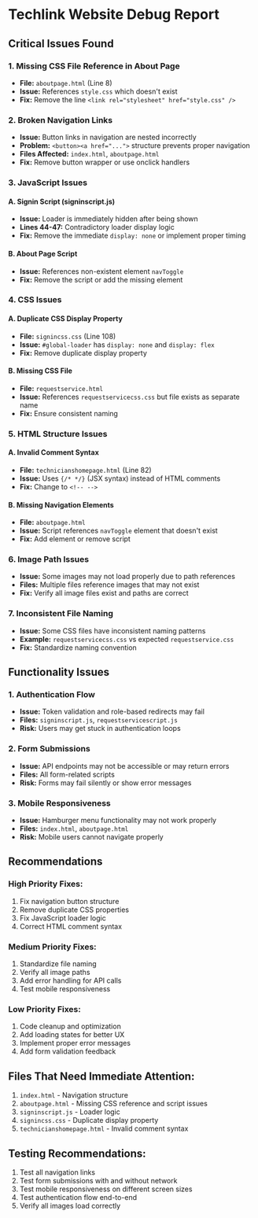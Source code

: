 # Techlink Website Debug Report

## Critical Issues Found

### 1. **Missing CSS File Reference in About Page**
- **File:** `aboutpage.html` (Line 8)
- **Issue:** References `style.css` which doesn't exist
- **Fix:** Remove the line `<link rel="stylesheet" href="style.css" />`

### 2. **Broken Navigation Links**
- **Issue:** Button links in navigation are nested incorrectly
- **Problem:** `<button><a href="...">` structure prevents proper navigation
- **Files Affected:** `index.html`, `aboutpage.html`
- **Fix:** Remove button wrapper or use onclick handlers

### 3. **JavaScript Issues**

#### A. Signin Script (signinscript.js)
- **Issue:** Loader is immediately hidden after being shown
- **Lines 44-47:** Contradictory loader display logic
- **Fix:** Remove the immediate `display: none` or implement proper timing

#### B. About Page Script
- **Issue:** References non-existent element `navToggle`
- **Fix:** Remove the script or add the missing element

### 4. **CSS Issues**

#### A. Duplicate CSS Display Property
- **File:** `signincss.css` (Line 108)
- **Issue:** `#global-loader` has `display: none` and `display: flex` 
- **Fix:** Remove duplicate display property

#### B. Missing CSS File
- **File:** `requestservice.html`
- **Issue:** References `requestservicecss.css` but file exists as separate name
- **Fix:** Ensure consistent naming

### 5. **HTML Structure Issues**

#### A. Invalid Comment Syntax
- **File:** `technicianshomepage.html` (Line 82)
- **Issue:** Uses `{/* */}` (JSX syntax) instead of HTML comments
- **Fix:** Change to `<!-- -->`

#### B. Missing Navigation Elements
- **File:** `aboutpage.html`
- **Issue:** Script references `navToggle` element that doesn't exist
- **Fix:** Add element or remove script

### 6. **Image Path Issues**
- **Issue:** Some images may not load properly due to path references
- **Files:** Multiple files reference images that may not exist
- **Fix:** Verify all image files exist and paths are correct

### 7. **Inconsistent File Naming**
- **Issue:** Some CSS files have inconsistent naming patterns
- **Example:** `requestservicecss.css` vs expected `requestservice.css`
- **Fix:** Standardize naming convention

## Functionality Issues

### 1. **Authentication Flow**
- **Issue:** Token validation and role-based redirects may fail
- **Files:** `signinscript.js`, `requestservicescript.js`
- **Risk:** Users may get stuck in authentication loops

### 2. **Form Submissions**
- **Issue:** API endpoints may not be accessible or may return errors
- **Files:** All form-related scripts
- **Risk:** Forms may fail silently or show error messages

### 3. **Mobile Responsiveness**
- **Issue:** Hamburger menu functionality may not work properly
- **Files:** `index.html`, `aboutpage.html`
- **Risk:** Mobile users cannot navigate properly

## Recommendations

### High Priority Fixes:
1. Fix navigation button structure
2. Remove duplicate CSS properties
3. Fix JavaScript loader logic
4. Correct HTML comment syntax

### Medium Priority Fixes:
1. Standardize file naming
2. Verify all image paths
3. Add error handling for API calls
4. Test mobile responsiveness

### Low Priority Fixes:
1. Code cleanup and optimization
2. Add loading states for better UX
3. Implement proper error messages
4. Add form validation feedback

## Files That Need Immediate Attention:
1. `index.html` - Navigation structure
2. `aboutpage.html` - Missing CSS reference and script issues
3. `signinscript.js` - Loader logic
4. `signincss.css` - Duplicate display property
5. `technicianshomepage.html` - Invalid comment syntax

## Testing Recommendations:
1. Test all navigation links
2. Test form submissions with and without network
3. Test mobile responsiveness on different screen sizes
4. Test authentication flow end-to-end
5. Verify all images load correctly
